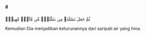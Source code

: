 ##### 8

<span class="ayah">ثُمَّ جَعَلَ نَسْلَهُۥ مِن سُلَٰلَةٍۢ مِّن مَّآءٍۢ مَّهِينٍۢ</span>

<span class="ayah_translation">Kemudian Dia menjadikan keturunannya dari saripati air yang hina.</span>
